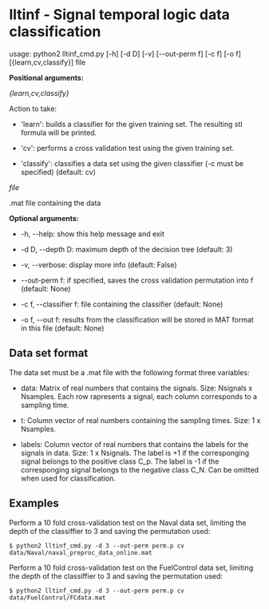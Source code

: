 lltinf - Signal temporal logic data classification
====================

usage: python2 lltinf_cmd.py [-h] [-d D] [-v] [--out-perm f] [-c f] [-o f]
                             [{learn,cv,classify}] file

**Positional arguments:**

*{learn,cv,classify}*

Action to take: 

* 'learn': builds a classifier for the given training set. The resulting stl formula will be printed. 

* 'cv': performs a cross validation test using the given training set. 

* 'classify': classifies a data set using the given classifier (-c must be specified) (default: cv)

*file*

.mat file containing the data

**Optional arguments:**

* -h, --help:
show this help message and exit

*  -d D, --depth D:
maximum depth of the decision tree (default: 3)

*  -v, --verbose:
display more info (default: False)

*  --out-perm f:
if specified, saves the cross validation permutation into f (default: None)

*  -c f, --classifier f:
file containing the classifier (default: None)

*  -o f, --out f:
results from the classification will be stored in MAT format in this file (default: None)

Data set format
--------------------

The data set must be a .mat file with the following format three variables:

* data:
Matrix of real numbers that contains the signals.
Size: Nsignals x Nsamples.
Each row rapresents a signal, each column corresponds to a
sampling time.

* t:
Column vector of real numbers containing the sampling times.
Size: 1 x Nsamples.

* labels:
Column vector of real numbers that contains the labels for the
signals in data.
Size: 1 x Nsignals.
The label is +1 if the corresponging signal belongs to the
positive class C_p.
The label is -1 if the corresponging signal belongs to the
negative class C_N.
Can be omitted when used for classification.

Examples
--------------------

Perform a 10 fold cross-validation test on the Naval data set, limiting the depth of the classiffier to 3 and saving the permutation used:

    $ python2 lltinf_cmd.py -d 3 --out-perm perm.p cv data/Naval/naval_preproc_data_online.mat

Perform a 10 fold cross-validation test on the FuelControl data set, limiting the depth of the classiffier to 3 and saving the permutation used:

    $ python2 lltinf_cmd.py -d 3 --out-perm perm.p cv data/FuelControl/FCdata.mat

